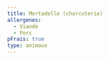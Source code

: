 ```yaml
---
title: Mortadelle (charcuterie)
allergenes:
  - Viande
  - Porc
pFrais: true
type: animaux
---
```


